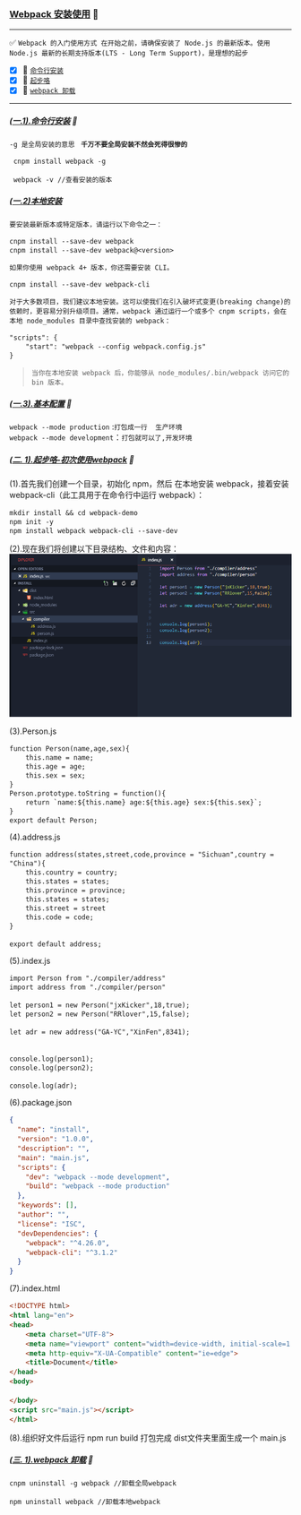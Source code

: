 ### [Webpack 安装使用](#top) :maple_leaf: <b id="top"></b>

----
:white_check_mark: `Webpack 的入门使用方式 在开始之前，请确保安装了 Node.js 的最新版本。使用 Node.js 最新的长期支持版本(LTS - Long Term Support)，是理想的起步`
- [x] :maple_leaf: [`命令行安装`](#install) 
- [x] :maple_leaf: [`起步咯`](#start) 
- [x] :maple_leaf: [`webpack 卸载`](#uninstall)
---
##### [(一.1).命令行安装](#top) <b id="install"></b> :maple_leaf:
`-g 是全局安装的意思 ` **`千万不要全局安装不然会死得很惨的`**
```npm
 cnpm install webpack -g
 
 webpack -v //查看安装的版本
```

##### [(一.2)本地安装](#top)
`要安装最新版本或特定版本，请运行以下命令之一：`
```npm
cnpm install --save-dev webpack
cnpm install --save-dev webpack@<version>
```
`如果你使用 webpack 4+ 版本，你还需要安装 CLI。`
```npm
cnpm install --save-dev webpack-cli
```
`对于大多数项目，我们建议本地安装。这可以使我们在引入破坏式变更(breaking change)的依赖时，更容易分别升级项目。通常，webpack 通过运行一个或多个 cnpm scripts，会在本地 node_modules 目录中查找安装的 webpack：`
```node
"scripts": {
    "start": "webpack --config webpack.config.js"
}
```
> `当你在本地安装 webpack 后，你能够从 node_modules/.bin/webpack 访问它的 bin 版本。`
##### [(一.3).基本配置](#top) :maple_leaf:
`webpack --mode production` :`打包成一行  生产环境`<br/>
`webpack --mode development`：`打包就可以了,开发环境`

##### [(二. 1).起步咯-初次使用webpack](#top) <b id="start"></b> :maple_leaf:
(1).首先我们创建一个目录，初始化 npm，然后 在本地安装 webpack，接着安装 webpack-cli（此工具用于在命令行中运行 webpack）：
```linux
mkdir install && cd webpack-demo
npm init -y
npm install webpack webpack-cli --save-dev
```
(2).现在我们将创建以下目录结构、文件和内容：<br/>
![基本使用](/Resources/webpack/exmaple.png)

(3).Person.js
```node
function Person(name,age,sex){
    this.name = name;
    this.age = age;
    this.sex = sex;
}
Person.prototype.toString = function(){
    return `name:${this.name} age:${this.age} sex:${this.sex}`;
}
export default Person;
```
(4).address.js
```node
function address(states,street,code,province = "Sichuan",country = "China"){
    this.country = country;
    this.states = states;
    this.province = province;
    this.states = states;
    this.street = street
    this.code = code;
}

export default address;
```
(5).index.js
```node
import Person from "./compiler/address"
import address from "./compiler/person"

let person1 = new Person("jxKicker",18,true);
let person2 = new Person("RRlover",15,false);

let adr = new address("GA-YC","XinFen",8341);


console.log(person1);
console.log(person2);

console.log(adr);
```
(6).package.json
```json
{
  "name": "install",
  "version": "1.0.0",
  "description": "",
  "main": "main.js",
  "scripts": {
    "dev": "webpack --mode development",
    "build": "webpack --mode production"
  },
  "keywords": [],
  "author": "",
  "license": "ISC",
  "devDependencies": {
    "webpack": "^4.26.0",
    "webpack-cli": "^3.1.2"
  }
}

```
(7).index.html
```html
<!DOCTYPE html>
<html lang="en">
<head>
    <meta charset="UTF-8">
    <meta name="viewport" content="width=device-width, initial-scale=1.0">
    <meta http-equiv="X-UA-Compatible" content="ie=edge">
    <title>Document</title>
</head>
<body>
    
</body>
<script src="main.js"></script>
</html>
```
(8).组织好文件后运行 npm run build 打包完成  dist文件夹里面生成一个 main.js


##### [(三. 1).webpack 卸载](#top) <b id="start"></b> :maple_leaf:
```npm
cnpm uninstall -g webpack //卸载全局webpack

npm uninstall webpack //卸载本地webpack
```
